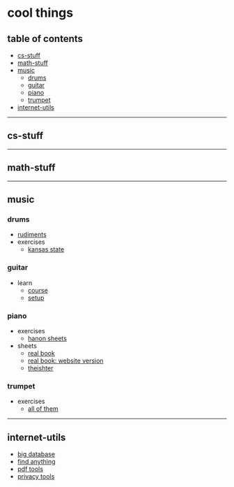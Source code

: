 # cool things

## table of contents



- [cs-stuff](#cs-stuff)
- [math-stuff](#math-stuff)
- [music](#music)
    - [drums](#drums)
    - [guitar](#guitar)
    - [piano](#piano)
    - [trumpet](#trumpet)
- [internet-utils](#internet-utils)

---

## cs-stuff

---

## math-stuff

---

## music

### drums
- [rudiments](https://www.jeffconsi.com/wp-content/uploads/2017/04/The-Complete-Book-of-Drum-Rudiments.pdf)
- exercises
    - [kansas state](https://www.k-state.edu/band/thepride/KSU%20Drumline%202020%20Snare%20Handbook.pdf)

### guitar
- learn
    - [course](https://www.justinguitar.com/site-map-and-lesson-structure)
    - [setup](https://www.youtube.com/watch?v=3UqVXrpvWCM)

### piano
- exercises
    - [hanon sheets](http://en.instr.scorser.com/CC/Piano/Charles-Louis+Hanon/The+Virtuoso+Pianist+in+60+Exercises.html)
- sheets
    - [real book](https://escuelasuperiordejazz.com/wp-content/uploads/2020/03/The-real-book-sixth-edition.pdf)
    - [real book: website version](https://www.swiss-jazz.ch/partitions-real-book.htm)
    - [theishter](https://www.theishter.com/sheet-music.html)

### trumpet
- exercises
    - [all of them](http://www.trumpetexercises.net/en:exercises)

---

## internet-utils
- [big database](https://fmhy.net)
- [find anything](https://start.me/p/b5Aow7/asint_collection)
- [pdf tools](https://www.ilovepdf.com/)
- [privacy tools](https://www.privacytools.io/)
